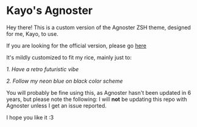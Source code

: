 # Kayo's Agnoster

Hey there! This is a custom version of the Agnoster ZSH theme, designed for me, Kayo, to use.

If you are looking for the official version, please go [here](https://github.com/agnoster/agnoster-zsh-theme)

It's mildly customized to fit my rice, mainly just to:

_1. Have a retro futuristic vibe_

_2. Follow my neon blue on black color scheme_

You will probably be fine using this, as Agnoster hasn't been updated in 6 years, but please note the following:
I will **not** be updating this repo with Agnoster unless I get an issue reported.

I hope you like it :3
